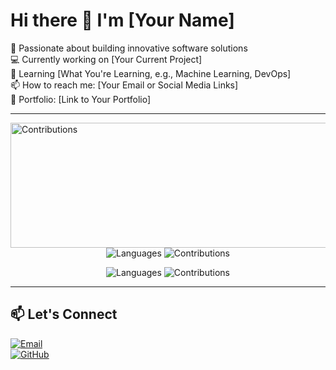 # Hi there 👋 I'm [Your Name]

🚀 Passionate about building innovative software solutions  
💻 Currently working on [Your Current Project]  
🌱 Learning [What You're Learning, e.g., Machine Learning, DevOps]  
📫 How to reach me: [Your Email or Social Media Links]  
🔗 Portfolio: [Link to Your Portfolio]

---

<!-- <div align="center">
  <img src="https://github-readme-stats.vercel.app/api?username=ljh6137&theme=light&show_icons=true" alt="Jiehong Lin's GitHub stats" style="width: 600px;" />
</div>


<div align="center">
  <img src="https://github-readme-stats.vercel.app/api/top-langs/?username=ljh6137&layout=compact&theme=default" alt="Language Stats" style="width: 500px; height: 200px;" /> -->
  <img src="https://github-readme-activity-graph.vercel.app/graph?username=ljh6137&theme=github-light&hide_border=true&area=true" alt="Contributions" style="width: 750px; height: 200px;" />
<!-- </div> -->

<div align="center">
  <img src="https://img.shields.io/badge/Languages-Python%20%7C%20JavaScript%20%7C%20Java-blue" alt="Languages" />
  <img src="https://img.shields.io/badge/Contributions-100%2B-green" alt="Contributions" />
</div>



<p align="center">
  <img src="https://img.shields.io/badge/Languages-Python%20%7C%20JavaScript%20%7C%20Java-blue" alt="Languages" />
  <img src="https://img.shields.io/badge/Contributions-100%2B-green" alt="Contributions" />
</p>

---

## 📫 Let's Connect 
[![Email](https://img.shields.io/badge/Email-D14836?style=for-the-badge&logo=gmail&logoColor=white)](mailto:ljh44126@example.com)  
[![GitHub](https://img.shields.io/badge/GitHub-181717?style=for-the-badge&logo=github&logoColor=white)](https://github.com/ljh6137)


